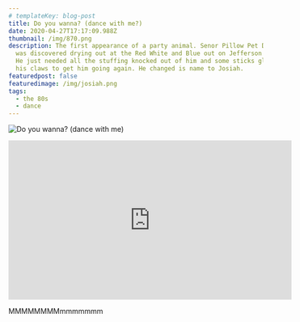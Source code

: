```yaml
---
# templateKey: blog-post
title: Do you wanna? (dance with me?)
date: 2020-04-27T17:17:09.988Z
thumbnail: /img/870.png
description: The first appearance of a party animal. Senor Pillow Pet Dinosaur
  was discovered drying out at the Red White and Blue out on Jefferson Highway.
  He just needed all the stuffing knocked out of him and some sticks glued onto
  his claws to get him going again. He changed is name to Josiah.
featuredpost: false
featuredimage: /img/josiah.png
tags:
  - the 80s
  - dance
---
```


![Do you wanna? (dance with me)](/img/870.png)

<iframe width="560" height="315" src="https://www.youtube.com/embed/ttBgVAV0iek" frameborder="0" allow="accelerometer; autoplay; encrypted-media; gyroscope; picture-in-picture" allowfullscreen></iframe>

MMMMMMMMmmmmmmm
